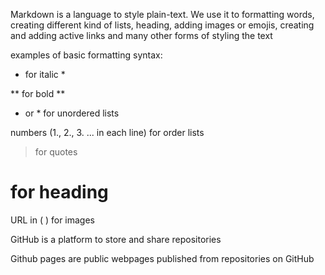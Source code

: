 Markdown is a language to style plain-text.
We use it to formatting words, creating different kind of lists, heading, adding images or emojis, creating and adding active links and many other forms of styling the text

examples of basic formatting syntax:

* for italic *

** for bold ** 

- or * for unordered lists

numbers (1., 2., 3. ... in each line) for order lists

> for quotes

# for heading

URL in ( ) for images

GitHub is a platform to store and share repositories

Github pages are public webpages published from repositories on GitHub
